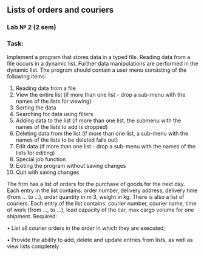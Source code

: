 ## Lists of orders and couriers
### Lab № 2 (2 sem)
### Task:
Implement a program that stores data in a typed file. Reading data from a file occurs in a dynamic list. Further data manipulations are performed in the dynamic list. The program should contain a user menu consisting of the following items:
1. Reading data from a file
2. View the entire list (if more than one list - drop a sub-menu with the names of the lists for viewing)
3. Sorting the data
4. Searching for data using filters
5. Adding data to the list (if more than one list, the submenu with the names of the lists to add is dropped)
6. Deleting data from the list (if more than one list, a sub-menu with the names of the lists to be deleted falls out)
7. Edit data (if more than one list - drop a sub-menu with the names of the lists for editing)
8. Special job function
9. Exiting the program without saving changes
10. Quit with saving changes

The firm has a list of orders for the purchase of goods for the next day. Each entry in the list contains: order number, delivery address, delivery time (from ... to ...), order quantity in m 3, weight in kg. There is also a list of couriers. Each entry of the list contains: courier number, courier name, time of work (from ..., to ...), load capacity of the car, max cargo volume for one shipment.
Required:

• List all courier orders in the order in which they are executed;

• Provide the ability to add, delete and update entries from lists, as well as view lists completely
